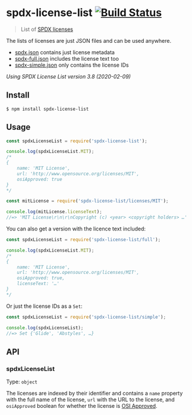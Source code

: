 # spdx-license-list [![Build Status](https://travis-ci.com/sindresorhus/spdx-license-list.svg?branch=master)](https://travis-ci.com/sindresorhus/spdx-license-list)

> List of [SPDX licenses](https://spdx.org/licenses/)

The lists of licenses are just JSON files and can be used anywhere.

- [spdx.json](spdx.json) contains just license metadata
- [spdx-full.json](spdx-full.json) includes the license text too
- [spdx-simple.json](spdx-simple.json) only contains the license IDs

*Using SPDX License List version 3.8 (2020-02-09)*

## Install

```
$ npm install spdx-license-list
```

## Usage

```js
const spdxLicenseList = require('spdx-license-list');

console.log(spdxLicenseList.MIT);
/*
{
	name: 'MIT License',
	url: 'http://www.opensource.org/licenses/MIT',
	osiApproved: true
}
*/
```

```js
const mitLicense = require('spdx-license-list/licenses/MIT');

console.log(mitLicense.licenseText);
//=> 'MIT License\r\n\r\nCopyright (c) <year> <copyright holders> …'
```

You can also get a version with the licence text included:

```js
const spdxLicenseList = require('spdx-license-list/full');

console.log(spdxLicenseList.MIT);
/*
{
	name: 'MIT License',
	url: 'http://www.opensource.org/licenses/MIT',
	osiApproved: true,
	licenseText: '…'
}
*/
```

Or just the license IDs as a `Set`:

```js
const spdxLicenseList = require('spdx-license-list/simple');

console.log(spdxLicenseList);
//=> Set {'Glide', 'Abstyles', …}
```

## API

### spdxLicenseList

Type: `object`

The licenses are indexed by their identifier and contains a `name` property with the full name of the license, `url` with the URL to the license, and `osiApproved` boolean for whether the license is [OSI Approved](https://opensource.org/licenses).
